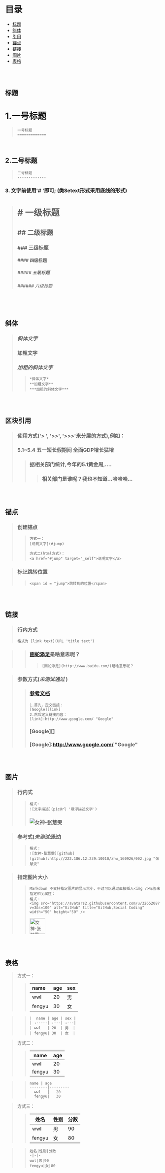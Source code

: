 # 目录
  - [标题](#title)
  - [斜体](#italic)
  - [引用](#reference)
  - [锚点](#anchorPoint)
  - [链接](#link)
  - [图片](#pic)
  - [表格](#table)

<br/><br/>

## <span id = "title">**标题**</span>
  1.一号标题
  =============

  > ```string
  > 一号标题
  > =============
  > ```
  </br>

  2.二号标题
  -------------

  > ```string
  > 二号标题
  > -------------
  > ```
  
  ### 3. 文字前使用'# '即可; (类Setext形式采用底线的形式)
  > # # 一级标题
  > ## ## 二级标题
  > ### ### 三级标题 
  > #### #### 四级标题 
  > ##### ##### 五级标题 
  > ###### ###### 六级标题

<br/><br/>

## <span id = "italic">**斜体**</span>
> ### *斜体文字*
> ### **加粗文字**
> ### ***加粗的斜体文字***
>> ```string
>> *斜体文字*
>> **加粗文字**
>> ***加粗的斜体文字***
>> ```

<br/><br/>

## <span id = "reference">**区块引用**</span>
> ### 使用方式('> ', '>>', '>>>'来分层的方式),例如：
> ### 5.1~5.4 五一短长假期间 全面GDP增长猛增
>> ### 据相关部门统计,今年的5.1黄金周,....
>>> ### 相关部门是谁呢？我也不知道...哈哈哈...


<br/><br/>

## <span id = "anchorPoint">**锚点**</span>
> ### 创建锚点
>> ```string 
>> 方式一：
>> [说明文字](#jump)
>> 
>> 方式二(html方式)：
>> <a href="#jump" target="_self">说明文字</a>
>> ``` 

> ### 标记跳转位置
>> ```string 
>> <span id = "jump">跳转到的位置</span>
>> ```

<br/><br/>

## <span id = "link">**链接**</span>
> ### 行内方式
> ```string 
> 格式为 [link text](URL 'title text')
> ``` 

>> ### [画蛇添足](http://www.baidu.com/)是啥意思呢？
>>> ```string 
>>> [画蛇添足](http://www.baidu.com/)是啥意思呢？
>>> ``` 

> ### 参数方式(***未测试通过*** )
>> ### [参考文档](http://xianbai.me/learn-md/article/syntax/links.html)
>> ```string 
>> 1.首先，定义链接：
>> [Google][link]
>> 2.然后定义链接内容：
>> [link]:http://www.google.com/ "Google"
>> ```
>> ### [Google][]
>> ### [Google]:http://www.google.com/ "Google"

<br/><br/>

## <span id = "pic">**图片**</span>
> ### 行内式
>> ```string
>> 格式:
>> ![文字描述](picUrl '悬浮描述文字')
>> ```
>> ### ![女神-张慧雯](http://222.186.12.239:10010/zhw_160926/002.jpg "女神-张慧雯")

> ### 参考式(***未测试通过***)
>> ```
>> 格式：
>> ![女神-张慧雯][github]
>> [github]:http://222.186.12.239:10010/zhw_160926/002.jpg "张慧雯"
>> 
>> ```

> ### 指定图片大小
>> ```
>> Markdown 不支持指定图片的显示大小，不过可以通过直接插入<img />标签来指定相关属性：
>> 格式：
>> <img src="https://avatars2.githubusercontent.com/u/3265208?v=3&s=100" alt="GitHub" title="GitHub,Social Coding" width="50" height="50" />
>> ```
>> <img src="http://222.186.12.239:10010/zhw_160926/002.jpg" alt="女神-张慧雯" title="张慧雯" width="50" height="50" />

<br/><br/>

## <span id = "table">**表格**</span>
> 方式一：
>> |  name | age | sex |
>> | :-----| :---| :---|
>> | wwl   | 20  | 男  |
>> | fengyu| 30  | 女  |

>> ```
>> |  name | age | sex |
>> | :-----| :---| :---|
>> | wwl   | 20  | 男  |
>> | fengyu| 30  | 女  |
>> ```

> 方式二：
>> name | age 
>> --------|---------
>>   wwl   |   20    
>>   fengyu|   30    

>> ```
>> name | age 
>> --------|---------
>>   wwl   |   20    
>>   fengyu|   30   
>> ```

> 方式三：
>> 姓名|性别|分数 
>> -|-|-
>> wwl|男|90    
>> fengyu|女|80

>> ```
>> 姓名|性别|分数 
>> -|-|-
>> wwl|男|90    
>> fengyu|女|80
>> ```

<br/><br/>


